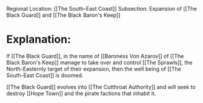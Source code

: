 Regional Location: [[The South-East Coast]]
Subsection: Expansion of [[The Black Guard]] and [[The Black Baron's Keep]]

# Explanation:
If [[The Black Guard]], in the name of [[Baroness Von Azarov]] of [[The Black Baron's Keep]] manage to take over and control [[The Sprawls]], the North-Easternly target of their expansion, then the well being of [[The South-East Coast]] is doomed.

[[The Black Guard]] evolves into [[The Cutthroat Authority]] and will seek to destroy [[Hope Town]] and the pirate factions that inhabit it. 